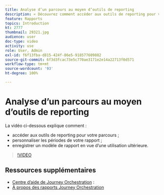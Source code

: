 ```yaml
---
title: Analyse d’un parcours au moyen d’outils de reporting
description: « Découvrez comment accéder aux outils de reporting pour votre parcours. Apprenez également comment personnaliser les périodes de votre rapport et comment enregistrer un modèle de rapport en vue d’une utilisation ultérieure. »
feature: Rapports
topics: Introduction
kt: 2777
thumbnail: 29321.jpg
audience: user
doc-type: video
activity: use
role: User, Admin
exl-id: f6f13fba-d815-424f-86e5-918577609882
source-git-commit: 6f3d3fcac73e5c770ae3171e2e14a22713f0d571
workflow-type: tm+mt
source-wordcount: '93'
ht-degree: 100%

---
```


# Analyse d’un parcours au moyen d’outils de reporting

La vidéo ci-dessous explique comment :

* accéder aux outils de reporting pour votre parcours ;
* personnaliser les périodes de votre rapport ;
* enregistrer un modèle de rapport en vue d’une utilisation ultérieure.

>[!VIDEO](https://video.tv.adobe.com/v/29321?quality=12)

## Ressources supplémentaires

* [Centre d’aide de Journey Orchestration](https://docs.adobe.com/content/help/fr-FR/journeys/using/journey-orchestration-home.html) :
* [À propos des rapports Journey Orchestration](https://docs.adobe.com/content/help/fr-FR/journeys/using/journey-reports/about-journey-reports.html)
